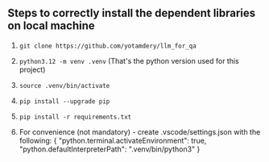 ## Steps to correctly install the dependent libraries on local machine
1. `git clone https://github.com/yotamdery/llm_for_qa`
2. `python3.12 -m venv .venv`
(That's the python version used for this project)
3. `source .venv/bin/activate`
4. `pip install --upgrade pip`
5. `pip install -r requirements.txt`

6. For convenience (not mandatory) - create .vscode/settings.json with the following:
{
    "python.terminal.activateEnvironment": true,
    "python.defaultInterpreterPath": ".venv/bin/python3"
}
